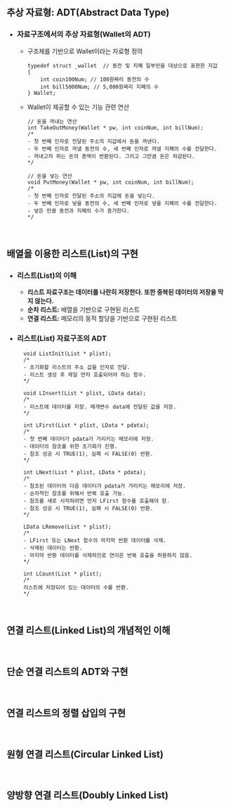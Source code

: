 ## 추상 자료형: ADT(Abstract Data Type)

- ### 자료구조에서의 추상 자료형(Wallet의 ADT)

  - 구조체를 기반으로 Wallet이라는 자료형 정의

        typedef struct _wallet  // 동전 및 지폐 일부만을 대상으로 표현한 지갑
        {
            int coin100Num; // 100원짜리 동전의 수
            int bill5000Num; // 5,000원짜리 지폐의 수
        } Wallet;

  - Wallet이 제공할 수 있는 기능 관련 연산

        // 돈을 꺼내는 연산
        int TakeOutMoney(Wallet * pw, int coinNum, int billNum);
        /*
        - 첫 번째 인자로 전달된 주소의 지갑에서 돈을 꺼낸다.
        - 두 번째 인자로 꺼낼 동전의 수, 세 번째 인자로 꺼낼 지폐의 수를 전달한다.
        - 꺼내고자 하는 돈의 총액이 반환된다. 그리고 그만큼 돈은 차감된다.
        */

        // 돈을 넣는 연산
        void PutMoney(Wallet * pw, int coinNum, int billNum);
        /*
        - 첫 번째 인자로 전달된 주소의 지갑에 돈을 넣는다.
        - 두 번째 인자로 넣을 동전의 수, 세 번째 인자로 넣을 지폐의 수를 전달한다.
        - 넣은 만큼 동전과 지폐의 수가 증가한다.
        */

  <br/>

## 배열을 이용한 리스트(List)의 구현

- ### 리스트(List)의 이해

  - **리스트 자료구조는 데이터를 나란히 저장한다. 또한 중복된 데이터의 저장을 막지 않는다.**
  - **순차 리스트:** 배열을 기반으로 구현된 리스트
  - **연결 리스트:** 메모리의 동적 할당을 기반으로 구현된 리스트

- ### 리스트(List) 자료구조의 ADT

        void ListInit(List * plist);
        /*
        - 초기화할 리스트의 주소 값을 인자로 전달.
        - 리스트 생성 후 제일 먼저 호출되어야 하는 함수.
        */

        void LInsert(List * plist, LData data);
        /*
        - 리스트에 데이터를 저장. 매개변수 data에 전달된 값을 저장.
        */

        int LFirst(List * plist, LData * pdata);
        /*
        - 첫 번째 데이터가 pdata가 가리키는 메모리에 저장.
        - 데이터의 참조를 위한 초기화가 진행.
        - 참조 성공 시 TRUE(1), 실패 시 FALSE(0) 반환.
        */

        int LNext(List * plist, LData * pdata);
        /*
        - 참조된 데이터의 다음 데이터가 pdata가 가리키는 메모리에 저장.
        - 순차적인 참조를 위해서 반복 호출 가능.
        - 참조를 새로 시작하려면 먼저 LFirst 함수를 호출해야 함.
        - 참조 성공 시 TRUE(1), 실패 시 FALSE(0) 반환.
        */

        LData LRemove(List * plist);
        /*
        - LFirst 또는 LNext 함수의 마지막 반환 데이터를 삭제.
        - 삭제된 데이터는 반환.
        - 마지막 반환 데이터를 삭제하므로 연이은 반복 호출을 허용하지 않음.
        */

        int LCount(List * plist);
        /*
        리스트에 저장되어 있는 데이터의 수를 반환.
        */

<br/>

## 연결 리스트(Linked List)의 개념적인 이해

<br/>

## 단순 연결 리스트의 ADT와 구현

<br/>

## 연결 리스트의 정렬 삽입의 구현

<br/>

## 원형 연결 리스트(Circular Linked List)

<br/>

## 양방향 연결 리스트(Doubly Linked List)
